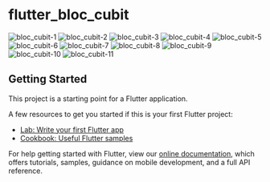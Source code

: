 # flutter_bloc_cubit

![bloc_cubit-1](https://user-images.githubusercontent.com/62984011/147494963-da1efec1-2cc2-48a1-8a94-8741831c099b.png)
![bloc_cubit-2](https://user-images.githubusercontent.com/62984011/147494972-1da1988e-5cab-4c1b-8a21-4d79fab576ff.png)
![bloc_cubit-3](https://user-images.githubusercontent.com/62984011/147494975-faa2d12c-71e5-4129-8228-fe9859d0d690.png)
![bloc_cubit-4](https://user-images.githubusercontent.com/62984011/147494979-f89768d8-f10f-4fcc-be11-f25ea10247d8.png)
![bloc_cubit-5](https://user-images.githubusercontent.com/62984011/147494993-42f1ec8c-c7d6-4e96-af64-5c30da28d975.png)
![bloc_cubit-6](https://user-images.githubusercontent.com/62984011/147494996-a91c92d0-17ea-4515-bca7-3bf7e419a4d3.png)
![bloc_cubit-7](https://user-images.githubusercontent.com/62984011/147494999-2337f6ac-721a-4a69-85d6-0d83c2ffbd13.png)
![bloc_cubit-8](https://user-images.githubusercontent.com/62984011/147495002-85027a61-f923-4c6b-b70e-239c33d602d7.png)
![bloc_cubit-9](https://user-images.githubusercontent.com/62984011/147495003-85366d44-c7ac-4a75-90ae-ee70fb96eab4.png)
![bloc_cubit-10](https://user-images.githubusercontent.com/62984011/147495005-8ef239fc-3f14-420f-abe1-c876481ce3da.png)
![bloc_cubit-11](https://user-images.githubusercontent.com/62984011/147495006-e38f74c6-87ec-46a8-970e-52c9614a5702.png)


## Getting Started

This project is a starting point for a Flutter application.

A few resources to get you started if this is your first Flutter project:

- [Lab: Write your first Flutter app](https://flutter.dev/docs/get-started/codelab)
- [Cookbook: Useful Flutter samples](https://flutter.dev/docs/cookbook)

For help getting started with Flutter, view our
[online documentation](https://flutter.dev/docs), which offers tutorials,
samples, guidance on mobile development, and a full API reference.
